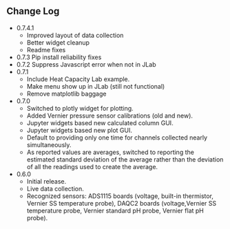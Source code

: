 ## Change Log
* 0.7.4.1
  * Improved layout of data collection
  * Better widget cleanup
  * Readme fixes
* 0.7.3 Pip install reliability fixes
* 0.7.2 Suppress Javascript error when not in JLab
* 0.7.1
  * Include Heat Capacity Lab example.
  * Make menu show up in JLab (still not functional)
  * Remove matplotlib baggage  
* 0.7.0
    * Switched to plotly widget for plotting.
    * Added Vernier pressure sensor calibrations (old and new).
    * Jupyter widgets based new calculated column GUI.
    * Jupyter widgets based new plot GUI.
    * Default to providing only one time for channels collected nearly 
      simultaneously.
    * As reported values are averages, switched to reporting the estimated 
      standard deviation of the average rather than the deviation of all the 
      readings used to create the average.
* 0.6.0 
  * Initial release.
  * Live data collection.
  * Recognized sensors: ADS1115 boards (voltage, built-in thermistor, 
    Vernier SS temperature probe), DAQC2 boards (voltage,Vernier SS 
    temperature probe, Vernier standard pH probe, Vernier flat pH probe). 